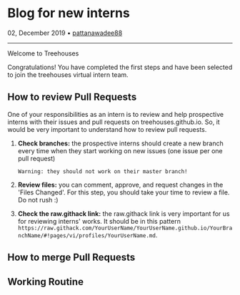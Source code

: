 # Blog for new interns

02, December 2019 • [pattanawadee88](https://github.com/pattanawadee88)

---

Welcome to Treehouses

Congratulations! You have completed the first steps and have been selected to join the treehouses virtual intern team. 

## How to review Pull Requests
One of your responsibilities as an intern is to review and help prospective interns with their issues and pull requests on treehouses.github.io. 
So, it would be very important to understand how to review pull requests.

1. **Check branches:** the prospective interns should create a new branch every time when they start working on new issues (one issue per one pull request)

    `Warning: they should not work on their master branch!`

1. **Review files:** you can comment, approve, and request changes in the 'Files Changed'. For this step, you should take your time to review a file. Do not rush :)
1. **Check the raw.githack link:** the raw.githack link is very important for us for reviewing interns' works. It should be in this pattern `https://raw.githack.com/YourUserName/YourUserName.github.io/YourBranchName/#!pages/vi/profiles/YourUserName.md`. 



## How to merge Pull Requests

## Working Routine



